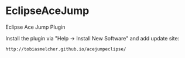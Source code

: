 # EclipseAceJump
Eclipse Ace Jump Plugin

Install the plugin via "Help -> Install New Software" and add update site:

````
http://tobiasmelcher.github.io/acejumpeclipse/
````
